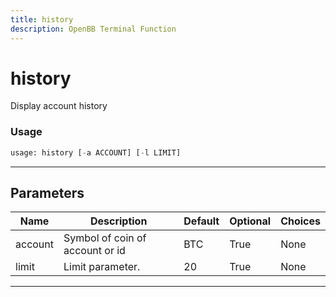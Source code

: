 ```yaml
---
title: history
description: OpenBB Terminal Function
---
```


# history

Display account history

### Usage 
```python
usage: history [-a ACCOUNT] [-l LIMIT]
```
---
## Parameters

| Name | Description | Default | Optional | Choices |
| ---- | ----------- | ------- | -------- | ------- |
| account | Symbol of coin of account or id | BTC | True | None |
| limit | Limit parameter. | 20 | True | None |
---
